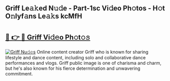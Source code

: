 ## Griff Le𝚊𝚔ed N𝚞𝚍e - Part-1sc Vi𝚍eo Ph𝚘tos - H𝚘t O𝚗lyf𝚊ns Le𝚊𝚔s kcMfH

# <h2><a href="http://hffbv5.feru.top/?c=Griff">🔗 👉 🔴 Griff Vi𝚍𝚎o Ph𝚘t𝚘𝚜</a></h2>

[![Griff Nu𝚍𝚎s](https://i.imgur.com/0TWrTi3.gif)](http://hffbv5.feru.top/?c=Griff)
Online content creator Griff who is known for sharing lifestyle and dance content, including solo and collaborative dance performances and vlogs. Griff public image is one of charisma and charm, but he's also known for his fierce determination and unwavering commitment. 
